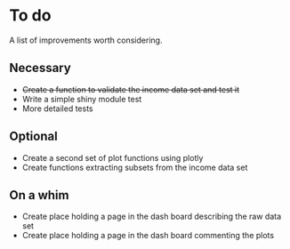 # To do


A list of improvements worth considering.

## Necessary

* ~~Create a function to validate the income data set and test it~~
* Write a simple shiny module test
* More detailed tests


## Optional

* Create a second set of plot functions using plotly
* Create functions extracting subsets from the income data set

## On a whim

* Create place holding a page in the dash board describing the raw data set
* Create place holding a page in the dash board commenting the plots
